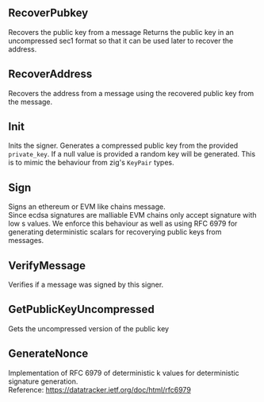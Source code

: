 ## RecoverPubkey
Recovers the public key from a message
Returns the public key in an uncompressed sec1 format so that
it can be used later to recover the address.

## RecoverAddress
Recovers the address from a message using the
recovered public key from the message.

## Init
Inits the signer. Generates a compressed public key from the provided
`private_key`. If a null value is provided a random key will
be generated. This is to mimic the behaviour from zig's `KeyPair` types.

## Sign
Signs an ethereum or EVM like chains message.\
Since ecdsa signatures are malliable EVM chains only accept
signature with low s values. We enforce this behaviour as well
as using RFC 6979 for generating deterministic scalars for recoverying
public keys from messages.

## VerifyMessage
Verifies if a message was signed by this signer.

## GetPublicKeyUncompressed
Gets the uncompressed version of the public key

## GenerateNonce
Implementation of RFC 6979 of deterministic k values for deterministic signature generation.\
Reference: https://datatracker.ietf.org/doc/html/rfc6979

